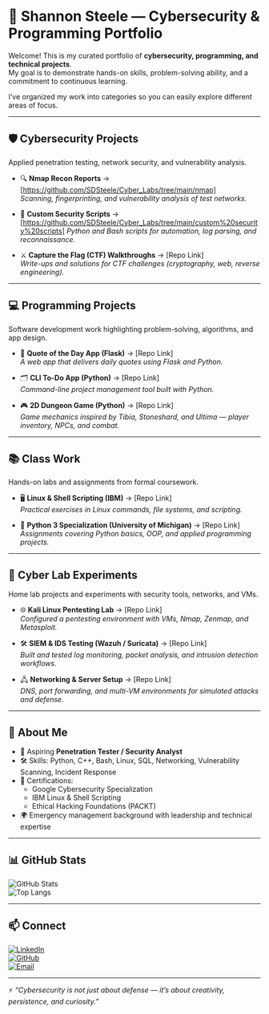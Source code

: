 # 🚀 Shannon Steele — Cybersecurity & Programming Portfolio  

Welcome! This is my curated portfolio of **cybersecurity, programming, and technical projects**.  
My goal is to demonstrate hands-on skills, problem-solving ability, and a commitment to continuous learning.  

I’ve organized my work into categories so you can easily explore different areas of focus.  

---

## 🛡️ Cybersecurity Projects  
Applied penetration testing, network security, and vulnerability analysis.  

- 🔍 **Nmap Recon Reports** → [https://github.com/SDSteele/Cyber_Labs/tree/main/nmap]  
  *Scanning, fingerprinting, and vulnerability analysis of test networks.*  

- 🧰 **Custom Security Scripts** → [https://github.com/SDSteele/Cyber_Labs/tree/main/custom%20security%20scripts]
  *Python and Bash scripts for automation, log parsing, and reconnaissance.*  

- ⚔️ **Capture the Flag (CTF) Walkthroughs** → [Repo Link]  
  *Write-ups and solutions for CTF challenges (cryptography, web, reverse engineering).*  

---

## 💻 Programming Projects  
Software development work highlighting problem-solving, algorithms, and app design.  

- 📱 **Quote of the Day App (Flask)** → [Repo Link]  
  *A web app that delivers daily quotes using Flask and Python.*  

- 🗂️ **CLI To-Do App (Python)** → [Repo Link]  
  *Command-line project management tool built with Python.*  

- 🎮 **2D Dungeon Game (Python)** → [Repo Link]  
  *Game mechanics inspired by Tibia, Stoneshard, and Ultima — player inventory, NPCs, and combat.*  

---

## 📚 Class Work  
Hands-on labs and assignments from formal coursework.  

- 🖥️ **Linux & Shell Scripting (IBM)** → [Repo Link]  
  *Practical exercises in Linux commands, file systems, and scripting.*  

- 🐍 **Python 3 Specialization (University of Michigan)** → [Repo Link]  
  *Assignments covering Python basics, OOP, and applied programming projects.*  

---

## 🔬 Cyber Lab Experiments  
Home lab projects and experiments with security tools, networks, and VMs.  

- 🌐 **Kali Linux Pentesting Lab** → [Repo Link]  
  *Configured a pentesting environment with VMs, Nmap, Zenmap, and Metasploit.*  

- 🛠️ **SIEM & IDS Testing (Wazuh / Suricata)** → [Repo Link]  
  *Built and tested log monitoring, packet analysis, and intrusion detection workflows.*  

- 🖧 **Networking & Server Setup** → [Repo Link]  
  *DNS, port forwarding, and multi-VM environments for simulated attacks and defense.*  

---

## 📌 About Me  
- 🎯 Aspiring **Penetration Tester / Security Analyst**  
- 🛠️ Skills: Python, C++, Bash, Linux, SQL, Networking, Vulnerability Scanning, Incident Response  
- 📜 Certifications:  
  - Google Cybersecurity Specialization  
  - IBM Linux & Shell Scripting  
  - Ethical Hacking Foundations (PACKT)  
- 🌍 Emergency management background with leadership and technical expertise  

---

## 📊 GitHub Stats  

![GitHub Stats](https://github-readme-stats.vercel.app/api?username=SDSteele&show_icons=true&theme=radical)  
![Top Langs](https://github-readme-stats.vercel.app/api/top-langs/?username=SDSteele&layout=compact&theme=radical)  

---

## 📫 Connect  
[![LinkedIn](https://img.shields.io/badge/LinkedIn-blue?style=for-the-badge&logo=linkedin)](https://www.linkedin.com/in/shannon-steele26/)  
[![GitHub](https://img.shields.io/badge/GitHub-black?style=for-the-badge&logo=github)](#)  
[![Email](https://img.shields.io/badge/Email-red?style=for-the-badge&logo=gmail)](mailto:steele4cc@hmail.com)  

---

⚡ *“Cybersecurity is not just about defense — it’s about creativity, persistence, and curiosity.”*  
